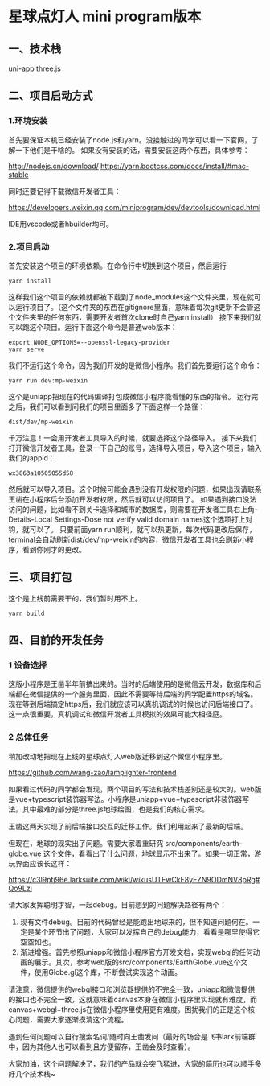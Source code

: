 # 星球点灯人 mini program版本

## 一、技术栈

uni-app
three.js

## 二、项目启动方式

### 1.环境安装

首先要保证本机已经安装了node.js和yarn。没接触过的同学可以看一下官网，了解一下他们是干啥的。
如果没有安装的话，需要安装这两个东西，具体参考：

http://nodejs.cn/download/
https://yarn.bootcss.com/docs/install/#mac-stable

同时还要记得下载微信开发者工具：

https://developers.weixin.qq.com/miniprogram/dev/devtools/download.html

IDE用vscode或者hbuilder均可。

### 2.项目启动

首先安装这个项目的环境依赖。在命令行中切换到这个项目，然后运行
```
yarn install
```
这样我们这个项目的依赖就都被下载到了node_modules这个文件夹里，现在就可以运行项目了。（这个文件夹的东西在gitignore里面，意味着每次git更新不会管这个文件夹里的任何东西，需要开发者首次clone时自己yarn install）
接下来我们就可以跑这个项目。运行下面这个命令是普通web版本：

```
export NODE_OPTIONS=--openssl-legacy-provider
yarn serve
```
我们不运行这个命令，因为我们开发的是微信小程序。我们首先要运行这个命令：

```
yarn run dev:mp-weixin
```
这个是uniapp把现在的代码编译打包成微信小程序能看懂的东西的指令。
运行完之后，我们可以看到问我们的项目里面多了下面这样一个路径：

```
dist/dev/mp-weixin
```

千万注意！一会用开发者工具导入的时候，就要选择这个路径导入。
接下来我们打开微信开发者工具，登录一下自己的账号，选择导入项目，导入这个项目，输入我们的appid：
```
wx3863a10505055d58
```
然后就可以导入项目。这个时候可能会遇到没有开发权限的问题，如果出现请联系王凿在小程序后台添加开发者权限，然后就可以访问项目了。
如果遇到接口没法访问的问题，比如看不到关卡选择和城市的数据库，则需要在开发者工具右上角-Details-Local Settings-Dose not verify valid domain names这个选项打上对钩，就可以了。
只要前面yarn run顺利，就可以热更新，每次代码更改后保存，terminal会自动刷新dist/dev/mp-weixin的内容，微信开发者工具也会刷新小程序，看到你刚才的更改。

## 三、项目打包
这个是上线前需要干的，我们暂时用不上。
```
yarn build
```

## 四、目前的开发任务

### 1 设备选择

这版小程序是王凿半年前搞出来的。当时的后端使用的是微信云开发，数据库和后端都在微信提供的一个服务里面，因此不需要等待后端的同学配置https的域名。现在等到后端搞定https后，我们就应该可以真机调试的时候也访问后端接口了。这一点很重要，真机调试和微信开发者工具模拟的效果可能大相径庭。

### 2 总体任务
稍加改动地把现在上线的星球点灯人web版迁移到这个微信小程序里。

https://github.com/wang-zao/lamplighter-frontend

如果看过代码的同学都会发现，两个项目的写法和技术栈差别还是较大的。web版是vue+typescript装饰器写法。小程序是uniapp+vue+typescript非装饰器写法。其中最难的部分是three.js地球绘图，也是我们的核心需求。

王凿这两天实现了前后端接口交互的迁移工作。我们利用起来了最新的后端。

但现在，地球的现实出了问题。需要大家着重研究 src/components/earth-globe.vue 这个文件，看看出了什么问题，地球显示不出来了。如果一切正常，游玩界面应该长这样：

https://c3l9ptj96e.larksuite.com/wiki/wikusUTFwCkF8yFZN9ODmNV8pRg#Qo9Lzi

请大家发挥聪明才智，一起debug。目前想到的问题解决路径有两个：
1. 现有文件debug。目前的代码曾经是能跑出地球来的，但不知道问题何在。一定是某个环节出了问题，大家可以发挥自己的debug能力，看看是哪里使得它空空如也。
2. 渐进增强。首先参照uniapp和微信小程序官方开发文档，实现webgl的任何动画的展示。其次，参考web版的src/components/EarthGlobe.vue这个文件，使用Globe.gl这个库，不断尝试实现这个动画。

请注意，微信提供的webgl接口和浏览器提供的不完全一致，uniapp和微信提供的接口也不完全一致，这就意味着canvas本身在微信小程序里实现就有难度，而canvas+webgl+three.js在微信小程序里使用更有难度。困扰我们的正是这个核心问题，需要大家逐渐摸清这个流程。

遇到任何问题可以自行搜索名词/随时向王凿发问（最好的场合是飞书lark前端群中，因为其他人也可以看到且方便留存，王凿会及时查看）。

大家加油，这个问题解决了，我们的产品就会突飞猛进，大家的简历也可以顺手多好几个技术栈~


